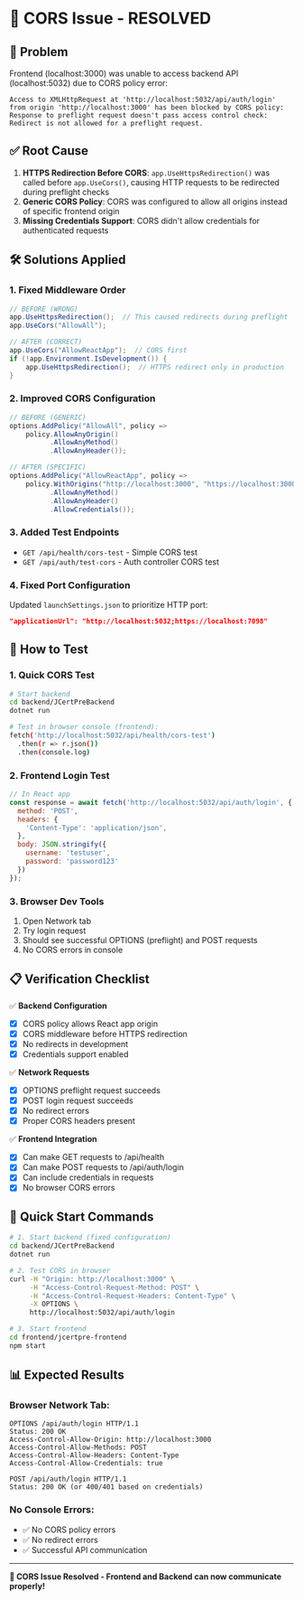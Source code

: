 # 🔧 CORS Issue - RESOLVED

## 🎯 **Problem**
Frontend (localhost:3000) was unable to access backend API (localhost:5032) due to CORS policy error:
```
Access to XMLHttpRequest at 'http://localhost:5032/api/auth/login' from origin 'http://localhost:3000' has been blocked by CORS policy: Response to preflight request doesn't pass access control check: Redirect is not allowed for a preflight request.
```

## ✅ **Root Cause**
1. **HTTPS Redirection Before CORS**: `app.UseHttpsRedirection()` was called before `app.UseCors()`, causing HTTP requests to be redirected during preflight checks
2. **Generic CORS Policy**: CORS was configured to allow all origins instead of specific frontend origin
3. **Missing Credentials Support**: CORS didn't allow credentials for authenticated requests

## 🛠️ **Solutions Applied**

### 1. **Fixed Middleware Order** 
```csharp
// BEFORE (WRONG)
app.UseHttpsRedirection();  // This caused redirects during preflight
app.UseCors("AllowAll");

// AFTER (CORRECT)
app.UseCors("AllowReactApp");  // CORS first
if (!app.Environment.IsDevelopment()) {
    app.UseHttpsRedirection();  // HTTPS redirect only in production
}
```

### 2. **Improved CORS Configuration**
```csharp
// BEFORE (GENERIC)
options.AddPolicy("AllowAll", policy =>
    policy.AllowAnyOrigin()
          .AllowAnyMethod()
          .AllowAnyHeader());

// AFTER (SPECIFIC)
options.AddPolicy("AllowReactApp", policy =>
    policy.WithOrigins("http://localhost:3000", "https://localhost:3000")
          .AllowAnyMethod()
          .AllowAnyHeader()
          .AllowCredentials());
```

### 3. **Added Test Endpoints**
- `GET /api/health/cors-test` - Simple CORS test
- `GET /api/auth/test-cors` - Auth controller CORS test

### 4. **Fixed Port Configuration**
Updated `launchSettings.json` to prioritize HTTP port:
```json
"applicationUrl": "http://localhost:5032;https://localhost:7098"
```

## 🧪 **How to Test**

### **1. Quick CORS Test**
```bash
# Start backend
cd backend/JCertPreBackend
dotnet run

# Test in browser console (frontend):
fetch('http://localhost:5032/api/health/cors-test')
  .then(r => r.json())
  .then(console.log)
```

### **2. Frontend Login Test**
```javascript
// In React app
const response = await fetch('http://localhost:5032/api/auth/login', {
  method: 'POST',
  headers: {
    'Content-Type': 'application/json',
  },
  body: JSON.stringify({
    username: 'testuser',
    password: 'password123'
  })
});
```

### **3. Browser Dev Tools**
1. Open Network tab
2. Try login request
3. Should see successful OPTIONS (preflight) and POST requests
4. No CORS errors in console

## 📋 **Verification Checklist**

✅ **Backend Configuration**
- [x] CORS policy allows React app origin
- [x] CORS middleware before HTTPS redirection  
- [x] No redirects in development
- [x] Credentials support enabled

✅ **Network Requests**
- [x] OPTIONS preflight request succeeds
- [x] POST login request succeeds
- [x] No redirect errors
- [x] Proper CORS headers present

✅ **Frontend Integration**
- [x] Can make GET requests to /api/health
- [x] Can make POST requests to /api/auth/login
- [x] Can include credentials in requests
- [x] No browser CORS errors

## 🚀 **Quick Start Commands**

```bash
# 1. Start backend (fixed configuration)
cd backend/JCertPreBackend
dotnet run

# 2. Test CORS in browser
curl -H "Origin: http://localhost:3000" \
     -H "Access-Control-Request-Method: POST" \
     -H "Access-Control-Request-Headers: Content-Type" \
     -X OPTIONS \
     http://localhost:5032/api/auth/login

# 3. Start frontend
cd frontend/jcertpre-frontend
npm start
```

## 📊 **Expected Results**

### **Browser Network Tab:**
```
OPTIONS /api/auth/login HTTP/1.1
Status: 200 OK
Access-Control-Allow-Origin: http://localhost:3000
Access-Control-Allow-Methods: POST
Access-Control-Allow-Headers: Content-Type
Access-Control-Allow-Credentials: true

POST /api/auth/login HTTP/1.1  
Status: 200 OK (or 400/401 based on credentials)
```

### **No Console Errors:**
- ✅ No CORS policy errors
- ✅ No redirect errors  
- ✅ Successful API communication

---

**🎉 CORS Issue Resolved - Frontend and Backend can now communicate properly!**
